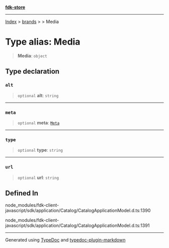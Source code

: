 [**fdk-store**](../../../README.md)
***

[Index](../../../API.md) > [brands](../../README.md) > [<internal>](../README.md) > Media

# Type alias: Media

> **Media**: `object`

## Type declaration

### `alt`

> `optional` **alt**: `string`

***

### `meta`

> `optional` **meta**: [`Meta`](type-alias.Meta.md)

***

### `type`

> `optional` **type**: `string`

***

### `url`

> `optional` **url**: `string`

## Defined In

node\_modules/fdk-client-javascript/sdk/application/Catalog/CatalogApplicationModel.d.ts:1390

node\_modules/fdk-client-javascript/sdk/application/Catalog/CatalogApplicationModel.d.ts:1391

***
Generated using [TypeDoc](https://typedoc.org/) and [typedoc-plugin-markdown](https://www.npmjs.com/package/typedoc-plugin-markdown)
